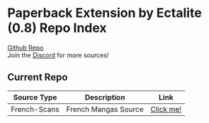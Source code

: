 # Paperback Extension by Ectalite (0.8) Repo Index

[Github Repo](https://github.com/Ectalite/paperback-extension)
<br>
Join the [Discord](https://discord.gg/rmf6jQpMU9) for more sources!

## Current Repo

| Source Type | Description |          Link |
| ---        |    ----   |         --- |
| French-Scans     | French Mangas Source      | [Click me!](https://ectalite.github.io/paperback-extension/french-scans)    |


